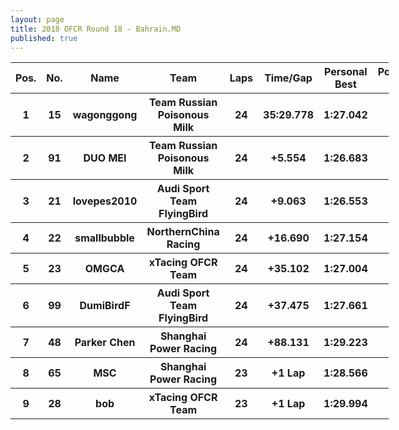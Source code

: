 ```yaml
---
layout: page
title: 2018 OFCR Round 18 - Bahrain.MD
published: true
---
```


<font size="2">
<table style="width:120%">
	<tr>
		<th>Pos.</th>
		<th>No.</th>
		<th>Name</th>
		<th>Team</th>
		<th>Laps</th>
		<th>Time/Gap</th>
		<th>Personal Best</th>
		<th>Position Diff</th>
	</tr>
	<tr>
		<th>1</th>
		<th>15</th>
		<th>wagonggong</th>
		<th>Team Russian Poisonous Milk</th>
		<th>24</th>
		<th>35:29.778</th>
		<th>1:27.042</th>
		<th>0</th>
	</tr>
	<tr>
		<th>2</th>
		<th>91</th>
		<th>DUO MEI</th>
		<th>Team Russian Poisonous Milk</th>
		<th>24</th>
		<th>+5.554</th>
		<th>1:26.683</th>
		<th>+1</th>
	</tr>
	<tr>
		<th>3</th>
		<th>21</th>
		<th>lovepes2010</th>
		<th>Audi Sport Team FlyingBird</th>
		<th>24</th>
		<th>+9.063</th>
		<th>1:26.553</th>
		<th>-1</th>
	</tr>
	<tr>
		<th>4</th>
		<th>22</th>
		<th>smallbubble</th>
		<th>NorthernChina Racing</th>
		<th>24</th>
		<th>+16.690</th>
		<th>1:27.154</th>
		<th>+1</th>
	</tr>
	<tr>
		<th>5</th>
		<th>23</th>
		<th>OMGCA</th>
		<th>xTacing OFCR Team</th>
		<th>24</th>
		<th>+35.102</th>
		<th>1:27.004</th>
		<th>-1</th>
	</tr>
	<tr>
		<th>6</th>
		<th>99</th>
		<th>DumiBirdF</th>
		<th>Audi Sport Team FlyingBird</th>
		<th>24</th>
		<th>+37.475</th>
		<th>1:27.661</th>
		<th>0</th>
	</tr>
	<tr>
		<th>7</th>
		<th>48</th>
		<th>Parker Chen</th>
		<th>Shanghai Power Racing</th>
		<th>24</th>
		<th>+88.131</th>
		<th>1:29.223</th>
		<th>+2</th>
	</tr>
	<tr>
		<th>8</th>
		<th>65</th>
		<th>MSC</th>
		<th>Shanghai Power Racing</th>
		<th>23</th>
		<th>+1 Lap</th>
		<th>1:28.566</th>
		<th>0</th>
	</tr>
	<tr>
		<th>9</th>
		<th>28</th>
		<th>bob</th>
		<th>xTacing OFCR Team</th>
		<th>23</th>
		<th>+1 Lap</th>
		<th>1:29.994</th>
		<th>-2</th>
	</tr>
</table>
</font>